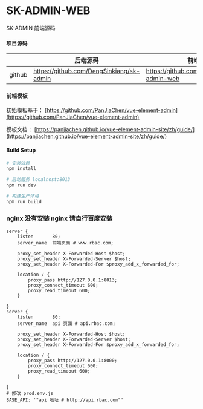 # SK-ADMIN-WEB

SK-ADMIN 前端源码

#### 项目源码

|     |   后端源码  |   前端源码  |
|---  |--- | --- |
|  github   |  https://github.com/DengSinkiang/sk-admin   |  https://github.com/DengSinkiang/sk-admin-web   |

#### 前端模板

初始模板基于： [https://github.com/PanJiaChen/vue-element-admin](https://github.com/PanJiaChen/vue-element-admin)

模板文档： [https://panjiachen.github.io/vue-element-admin-site/zh/guide/](https://panjiachen.github.io/vue-element-admin-site/zh/guide/)

#### Build Setup
``` bash
# 安装依赖
npm install

# 启动服务 localhost:8013
npm run dev

# 构建生产环境
npm run build
```

### nginx 没有安装 nginx 请自行百度安装
```
server {
    listen       80;
    server_name  前端页面 # www.rbac.com;

    proxy_set_header X-Forwarded-Host $host;
    proxy_set_header X-Forwarded-Server $host;
    proxy_set_header X-Forwarded-For $proxy_add_x_forwarded_for;

    location / {
        proxy_pass http://127.0.0.1:8013;
        proxy_connect_timeout 600;
        proxy_read_timeout 600;
    }

}
server {
    listen       80;
    server_name  api 页面 # api.rbac.com;

    proxy_set_header X-Forwarded-Host $host;
    proxy_set_header X-Forwarded-Server $host;
    proxy_set_header X-Forwarded-For $proxy_add_x_forwarded_for;

    location / {
        proxy_pass http://127.0.0.1:8000;
        proxy_connect_timeout 600;
        proxy_read_timeout 600;
    }

}
# 修改 prod.env.js
BASE_API: '"api 地址 # http://api.rbac.com"'
```

